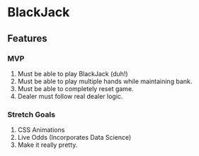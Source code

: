 # BlackJack
## Features
### MVP
1. Must be able to play BlackJack (duh!)
2. Must be able to play multiple hands while maintaining bank.
3. Must be able to completely reset game.
4. Dealer must follow real dealer logic.

### Stretch Goals
1. CSS Animations
2. Live Odds (Incorporates Data Science)
3. Make it really pretty.
